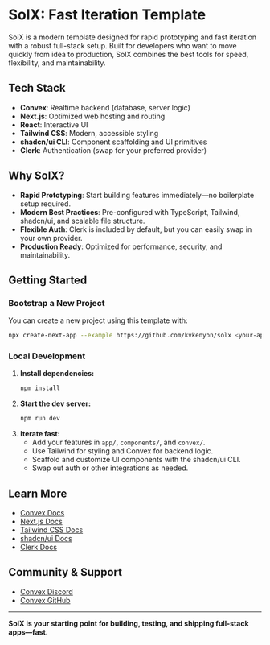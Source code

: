 # SolX: Fast Iteration Template

SolX is a modern template designed for rapid prototyping and fast iteration with a robust full-stack setup. Built for developers who want to move quickly from idea to production, SolX combines the best tools for speed, flexibility, and maintainability.

## Tech Stack

- **Convex**: Realtime backend (database, server logic)
- **Next.js**: Optimized web hosting and routing
- **React**: Interactive UI
- **Tailwind CSS**: Modern, accessible styling
- **shadcn/ui CLI**: Component scaffolding and UI primitives
- **Clerk**: Authentication (swap for your preferred provider)

## Why SolX?

- **Rapid Prototyping**: Start building features immediately—no boilerplate setup required.
- **Modern Best Practices**: Pre-configured with TypeScript, Tailwind, shadcn/ui, and scalable file structure.
- **Flexible Auth**: Clerk is included by default, but you can easily swap in your own provider.
- **Production Ready**: Optimized for performance, security, and maintainability.

## Getting Started

### Bootstrap a New Project

You can create a new project using this template with:

```bash
npx create-next-app --example https://github.com/kvkenyon/solx <your-app-name>
```

### Local Development

1. **Install dependencies:**
   ```bash
   npm install
   ```
2. **Start the dev server:**
   ```bash
   npm run dev
   ```
3. **Iterate fast:**
   - Add your features in `app/`, `components/`, and `convex/`.
   - Use Tailwind for styling and Convex for backend logic.
   - Scaffold and customize UI components with the shadcn/ui CLI.
   - Swap out auth or other integrations as needed.

## Learn More

- [Convex Docs](https://docs.convex.dev/)
- [Next.js Docs](https://nextjs.org/docs)
- [Tailwind CSS Docs](https://tailwindcss.com/docs)
- [shadcn/ui Docs](https://ui.shadcn.com/docs)
- [Clerk Docs](https://clerk.com/docs)

## Community & Support

- [Convex Discord](https://convex.dev/community)
- [Convex GitHub](https://github.com/get-convex/)

---

**SolX is your starting point for building, testing, and shipping full-stack apps—fast.**
